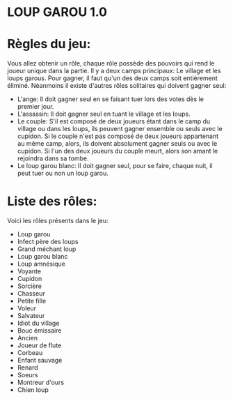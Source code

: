 # LOUP GAROU 1.0

# Règles du jeu:
Vous allez obtenir un rôle, chaque rôle possède des pouvoirs qui rend le joueur unique dans la partie.
Il y a deux camps principaux: Le village et les loups garous.
Pour gagner, il faut qu'un des deux camps soit entièrement éliminé.
Néanmoins il existe d'autres rôles solitaires qui doivent gagner seul:
- L'ange: Il doit gagner seul en se faisant tuer lors des votes dès le premier jour.
- L'assassin: Il doit gagner seul en tuant le village et les loups.
- Le couple: S'il est composé de deux joueurs étant dans le camp du village ou dans les loups, ils peuvent gagner ensemble ou seuls avec le cupidon. Si le couple n'est pas composé de deux joueurs appartenant au même camp, alors, ils doivent absolument gagner seuls ou avec le cupidon. Si l'un des deux joueurs du couple meurt, alors son amant le rejoindra dans sa tombe.
- Le loup garou blanc: Il doit gagner seul, pour se faire, chaque nuit, il peut tuer ou non un loup garou.

# Liste des rôles:

Voici les rôles présents dans le jeu:
- Loup garou
- Infect père des loups
- Grand méchant loup
- Loup garou blanc
- Loup amnésique
- Voyante
- Cupidon
- Sorcière
- Chasseur
- Petite fille
- Voleur
- Salvateur
- Idiot du village
- Bouc émissaire
- Ancien
- Joueur de flute
- Corbeau
- Enfant sauvage
- Renard
- Soeurs
- Montreur d'ours
- Chien loup